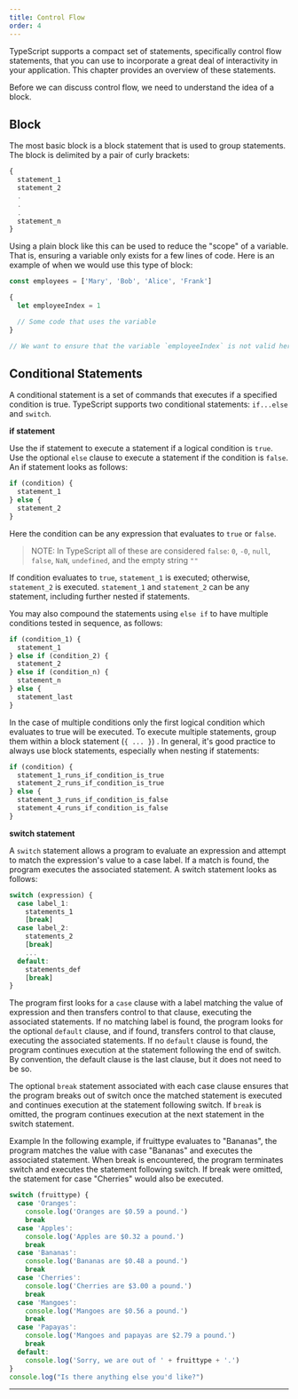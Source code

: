 ```yaml
---
title: Control Flow
order: 4
---
```


TypeScript supports a compact set of statements, specifically control flow
statements, that you can use to incorporate a great deal of interactivity in
your application. This chapter provides an overview of these statements.

Before we can discuss control flow, we need to understand the idea of a block.

## Block

The most basic block is a block statement that is used to group statements. The
block is delimited by a pair of curly brackets:

```typescript
{
  statement_1
  statement_2
  .
  .
  .
  statement_n
}
```

Using a plain block like this can be used to reduce the "scope" of a variable.
That is, ensuring a variable only exists for a few lines of code. Here is an
example of when we would use this type of block:

```typescript
const employees = ['Mary', 'Bob', 'Alice', 'Frank']

{
  let employeeIndex = 1

  // Some code that uses the variable
}

// We want to ensure that the variable `employeeIndex` is not valid here.
```

## Conditional Statements

A conditional statement is a set of commands that executes if a specified
condition is true. TypeScript supports two conditional statements: `if...else`
and `switch`.

**if statement**

Use the if statement to execute a statement if a logical condition is `true`.
Use the optional `else` clause to execute a statement if the condition is
`false`. An if statement looks as follows:

```typescript
if (condition) {
  statement_1
} else {
  statement_2
}
```

Here the condition can be any expression that evaluates to `true` or `false`.

> NOTE: In TypeScript all of these are considered `false`: `0`, `-0`, `null`,
> `false`, `NaN`, `undefined`, and the empty string `""`

If condition evaluates to `true`, `statement_1` is executed; otherwise,
`statement_2` is executed. `statement_1` and `statement_2` can be any statement,
including further nested if statements.

You may also compound the statements using `else if` to have multiple conditions
tested in sequence, as follows:

```typescript
if (condition_1) {
  statement_1
} else if (condition_2) {
  statement_2
} else if (condition_n) {
  statement_n
} else {
  statement_last
}
```

In the case of multiple conditions only the first logical condition which
evaluates to true will be executed. To execute multiple statements, group them
within a block statement (`{ ... }`) . In general, it's good practice to always
use block statements, especially when nesting if statements:

```typescript
if (condition) {
  statement_1_runs_if_condition_is_true
  statement_2_runs_if_condition_is_true
} else {
  statement_3_runs_if_condition_is_false
  statement_4_runs_if_condition_is_false
}
```

**switch statement**

A `switch` statement allows a program to evaluate an expression and attempt to
match the expression's value to a case label. If a match is found, the program
executes the associated statement. A switch statement looks as follows:

```typescript
switch (expression) {
  case label_1:
    statements_1
    [break]
  case label_2:
    statements_2
    [break]
    ...
  default:
    statements_def
    [break]
}
```

The program first looks for a `case` clause with a label matching the value of
expression and then transfers control to that clause, executing the associated
statements. If no matching label is found, the program looks for the optional
`default` clause, and if found, transfers control to that clause, executing the
associated statements. If no `default` clause is found, the program continues
execution at the statement following the end of switch. By convention, the
default clause is the last clause, but it does not need to be so.

The optional `break` statement associated with each case clause ensures that the
program breaks out of switch once the matched statement is executed and
continues execution at the statement following switch. If `break` is omitted,
the program continues execution at the next statement in the switch statement.

Example In the following example, if fruittype evaluates to "Bananas", the
program matches the value with case "Bananas" and executes the associated
statement. When break is encountered, the program terminates switch and executes
the statement following switch. If break were omitted, the statement for case
"Cherries" would also be executed.

```typescript
switch (fruittype) {
  case 'Oranges':
    console.log('Oranges are $0.59 a pound.')
    break
  case 'Apples':
    console.log('Apples are $0.32 a pound.')
    break
  case 'Bananas':
    console.log('Bananas are $0.48 a pound.')
    break
  case 'Cherries':
    console.log('Cherries are $3.00 a pound.')
    break
  case 'Mangoes':
    console.log('Mangoes are $0.56 a pound.')
    break
  case 'Papayas':
    console.log('Mangoes and papayas are $2.79 a pound.')
    break
  default:
    console.log('Sorry, we are out of ' + fruittype + '.')
}
console.log("Is there anything else you'd like?")
```

---
